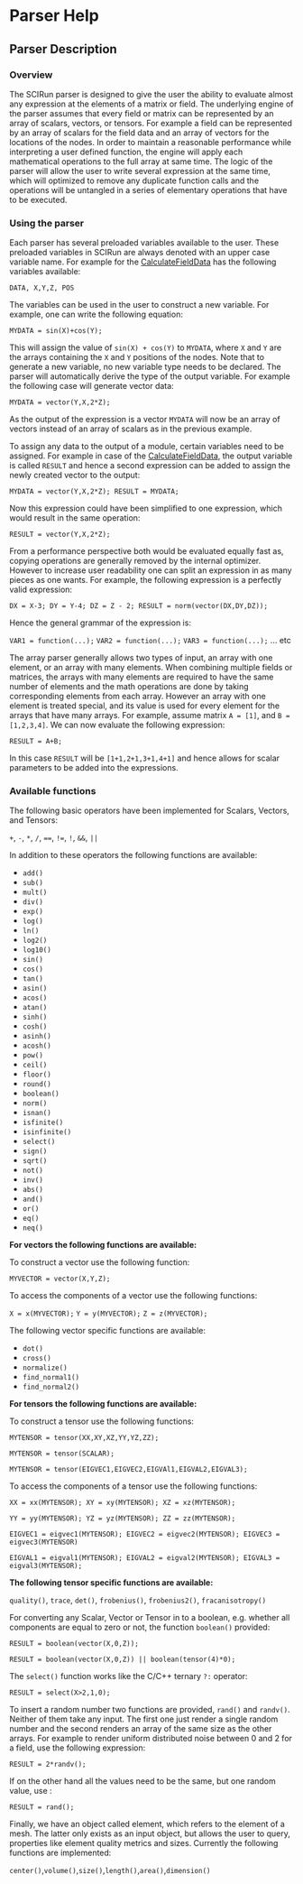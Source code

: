 # Parser Help

## Parser Description


### Overview

The SCIRun parser is designed to give the user the ability to evaluate almost any expression at the elements of a matrix or field. The underlying engine of the parser assumes that every field or matrix can be represented by an array of scalars, vectors, or tensors. For example a field can be represented by an array of scalars for the field data and an array of vectors for the locations of the nodes. In order to maintain a reasonable performance while interpreting a user defined function, the engine will apply each mathematical operations to the full array at same time. The logic of the parser will allow the user to write several expression at the same time, which will optimized to remove any duplicate function calls and the operations will be untangled in a series of elementary operations that have to be executed.


### Using the parser

Each parser has several preloaded variables available to the user. These preloaded variables in SCIRun are always denoted with an upper case variable name. For example for the [CalculateFieldData](../modules/ChangeFieldData/CalculateFieldData.md) has the following variables available:

  `DATA, X,Y,Z, POS`

The variables can be used in the user to construct a new variable. For example, one can write the following equation:

  `MYDATA = sin(X)+cos(Y);`

This will assign the value of `sin(X) + cos(Y)` to `MYDATA`, where `X` and `Y` are the arrays containing the `X` and `Y` positions of the nodes. Note that to generate a new variable, no new variable type needs to be declared. The parser will automatically derive the type of the output variable. For example the following case will generate vector data:

  `MYDATA = vector(Y,X,2*Z);`

As the output of the expression is a vector `MYDATA` will now be an array of vectors instead of an array of scalars as in the previous example.

To assign any data to the output of a module, certain variables need to be assigned. For example in case of the [CalculateFieldData](../modules/ChangeFieldData/CalculateFieldData.md), the output variable is called `RESULT` and hence a second expression can be added to assign the newly created vector to the output:

  `MYDATA = vector(Y,X,2*Z); RESULT = MYDATA;`

Now this expression could have been simplified to one expression, which would result in the same operation:

  `RESULT = vector(Y,X,2*Z);`

From a performance perspective both would be evaluated equally fast as, copying operations are generally removed by the internal optimizer. However to increase user readability one can split an expression in as many pieces as one wants. For example, the following expression is a perfectly valid expression:

  `DX = X-3; DY = Y-4; DZ = Z - 2; RESULT = norm(vector(DX,DY,DZ));`

Hence the general grammar of the expression is:

 `VAR1 = function(...);` `VAR2 = function(...);` `VAR3 = function(...);` ... etc

The array parser generally allows two types of input, an array with one element, or an array with many elements. When combining multiple fields or matrices, the arrays with many elements are required to have the same number of elements and the math operations are done by taking corresponding elements from each array. However an array with one element is treated special, and its value is used for every element for the arrays that have many arrays. For example, assume matrix `A = [1]`, and `B = [1,2,3,4]`. We can now evaluate the following expression:

  `RESULT = A+B;`

In this case `RESULT` will be `[1+1,2+1,3+1,4+1]` and hence allows for scalar parameters to be added into the expressions.



### Available functions

The following basic operators have been implemented for Scalars, Vectors, and Tensors:

  `+`, `-`, `*`, `/`, `==`, `!=`, `!`, `&&`, `||`

In addition to these operators the following functions are available:

   - `add()`
   - `sub()`
   - `mult()`
   - `div()`
   - `exp()`
   - `log()`
   - `ln()`
   - `log2()`
   - `log10()`
   - `sin()`
   - `cos()`
   - `tan()`
   - `asin()`
   - `acos()`
   - `atan()`
   - `sinh()`
   - `cosh()`
   - `asinh()`
   - `acosh()`
   - `pow()`
   - `ceil()`
   - `floor()`
   - `round()`
   - `boolean()`
   - `norm()`
   - `isnan()`
   - `isfinite()`
   - `isinfinite()`
   - `select()`
   - `sign()`
   - `sqrt()`
   - `not()`
   - `inv()`
   - `abs()`
   - `and()`
   - `or()`
   - `eq()`
   - `neq()`



**For vectors the following functions are available:**

To construct a vector use the following function:

  `MYVECTOR = vector(X,Y,Z);`

To access the components of a vector use the following functions:

  `X = x(MYVECTOR);` `Y = y(MYVECTOR);` `Z = z(MYVECTOR);`

The following vector specific functions are available:

  - `dot()`
  - `cross()`
  - `normalize()`
  - `find_normal1()`
  - `find_normal2()`

**For tensors the following functions are available:**

To construct a tensor use the following functions:

  `MYTENSOR = tensor(XX,XY,XZ,YY,YZ,ZZ);`

  `MYTENSOR = tensor(SCALAR);`

  `MYTENSOR = tensor(EIGVEC1,EIGVEC2,EIGVAl1,EIGVAL2,EIGVAL3);`

To access the components of a tensor use the following functions:

  `XX = xx(MYTENSOR); XY = xy(MYTENSOR); XZ = xz(MYTENSOR);`

  `YY = yy(MYTENSOR); YZ = yz(MYTENSOR); ZZ = zz(MYTENSOR);`

  `EIGVEC1 = eigvec1(MYTENSOR); EIGVEC2 = eigvec2(MYTENSOR); EIGVEC3 = eigvec3(MYTENSOR)`

  `EIGVAL1 = eigval1(MYTENSOR); EIGVAL2 = eigval2(MYTENSOR); EIGVAL3 = eigval3(MYTENSOR);`



**The following tensor specific functions are available:**

  `quality()`, `trace`, `det()`, `frobenius()`, `frobenius2()`, `fracanisotropy()`

For converting any Scalar, Vector or Tensor in to a boolean, e.g. whether all components are equal to zero or not, the function `boolean()` provided:

  `RESULT = boolean(vector(X,0,Z));`

  `RESULT = boolean(vector(X,0,Z)) || boolean(tensor(4)*0);`

The `select()` function works like the C/C++ ternary `?:` operator:

  `RESULT = select(X>2,1,0);`

To insert a random number two functions are provided, `rand()` and `randv()`. Neither of them take any input. The first one just render a single random number and the second renders an array of the same size as the other arrays. For example to render uniform distributed noise between 0 and 2 for a field, use the following expression:

  `RESULT = 2*randv();`

If on the other hand all the values need to be the same, but one random value, use :

  `RESULT = rand();`

Finally, we have an object called element, which refers to the element of a mesh. The latter only exists as an input object, but allows the user to query, properties like element quality metrics and sizes. Currently the following functions are implemented:

  `center()`,`volume()`,`size()`,`length()`,`area()`,`dimension()`
